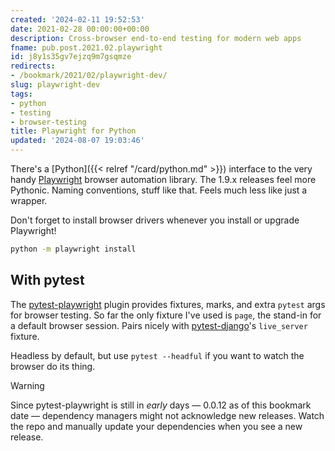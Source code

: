 ```yaml
---
created: '2024-02-11 19:52:53'
date: 2021-02-28 00:00:00+00:00
description: Cross-browser end-to-end testing for modern web apps
fname: pub.post.2021.02.playwright
id: j8y1s35gv7ejzq9m7gsqmze
redirects:
- /bookmark/2021/02/playwright-dev/
slug: playwright-dev
tags:
- python
- testing
- browser-testing
title: Playwright for Python
updated: '2024-08-07 19:03:46'
---
```


There's a [Python]({{< relref "/card/python.md" >}}) interface to the very handy [Playwright](https://playwright.dev) browser automation library. The 1.9.x releases feel more Pythonic. Naming conventions, stuff like that. Feels much less like just a wrapper.

Don't forget to install browser drivers whenever you install or upgrade Playwright!

```bash
python -m playwright install
```

## With pytest

The [pytest-playwright](https://github.com/microsoft/playwright-pytest) plugin provides fixtures, marks, and extra `pytest` args for browser testing. So far the only fixture I've used is `page`, the stand-in for a default browser session. Pairs nicely with [pytest-django](https://pytest-django.readthedocs.io/)'s `live_server` fixture.

Headless by default, but use `pytest --headful` if you want to watch the browser do its thing.

> [!WARNING]
> Since pytest-playwright is still in *early* days — 0.0.12 as of this bookmark date — dependency managers might not acknowledge new releases. Watch the repo and manually update your dependencies when you see a new release.